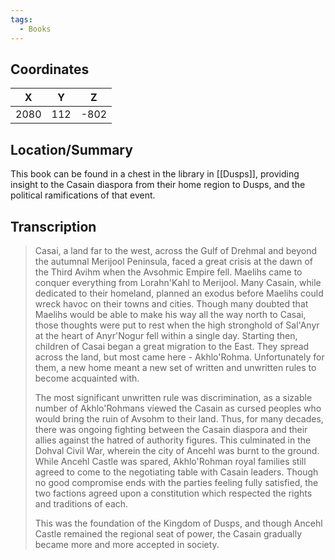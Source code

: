 ```yaml
---
tags:
  - Books
---
```


## Coordinates
| **X** | **Y** | **Z** |
| :---: | :---: | :---: |
| 2080  |  112  | -802  |

## Location/Summary
This book can be found in a chest in the library in [[Dusps]], providing insight to the Casain diaspora from their home region to Dusps, and the political ramifications of that event.

## Transcription
> Casai, a land far to the west, across the Gulf of Drehmal and beyond the autumnal Merijool Peninsula, faced a great crisis at the dawn of the Third Avihm when the Avsohmic Empire fell. Maelihs came to conquer everything from Lorahn'Kahl to Merijool. Many Casain, while dedicated to their homeland, planned an exodus before Maelihs could wreck havoc on their towns and cities. Though many doubted that Maelihs would be able to make his way all the way north to Casai, those thoughts were put to rest when the high stronghold of Sal'Anyr at the heart of Anyr'Nogur fell within a single day. Starting then, children of Casai began a great migration to the East. They spread across the land, but most came here - Akhlo'Rohma. Unfortunately for them, a new home meant a new set of written and unwritten rules to become acquainted with.
>
> The most significant unwritten rule was discrimination, as a sizable number of Akhlo'Rohmans viewed the Casain as cursed peoples who would bring the ruin of Avsohm to their land. Thus, for many decades, there was ongoing fighting between the Casain diaspora and their allies against the hatred of authority figures. This culminated in the Dohval Civil War, wherein the city of Ancehl was burnt to the ground. While Ancehl Castle was spared, Akhlo'Rohman royal families still agreed to come to the negotiating table with Casain leaders. Though no good compromise ends with the parties feeling fully satisfied, the two factions agreed upon a constitution which respected the rights and traditions of each.
>
> This was the foundation of the Kingdom of Dusps, and though Ancehl Castle remained the regional seat of power, the Casain gradually became more and more accepted in society.




